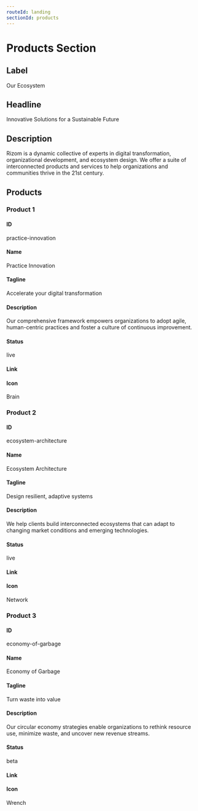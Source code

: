 ```yaml
---
routeId: landing
sectionId: products
---
```


# Products Section

## Label

Our Ecosystem

## Headline

Innovative Solutions for a Sustainable Future

## Description

Rizom is a dynamic collective of experts in digital transformation, organizational development, and ecosystem design. We offer a suite of interconnected products and services to help organizations and communities thrive in the 21st century.

## Products

### Product 1

#### ID

practice-innovation

#### Name

Practice Innovation

#### Tagline

Accelerate your digital transformation

#### Description

Our comprehensive framework empowers organizations to adopt agile, human-centric practices and foster a culture of continuous improvement.

#### Status

live

#### Link

#### Icon

Brain

### Product 2

#### ID

ecosystem-architecture

#### Name

Ecosystem Architecture

#### Tagline

Design resilient, adaptive systems

#### Description

We help clients build interconnected ecosystems that can adapt to changing market conditions and emerging technologies.

#### Status

live

#### Link

#### Icon

Network

### Product 3

#### ID

economy-of-garbage

#### Name

Economy of Garbage

#### Tagline

Turn waste into value

#### Description

Our circular economy strategies enable organizations to rethink resource use, minimize waste, and uncover new revenue streams.

#### Status

beta

#### Link

#### Icon

Wrench
